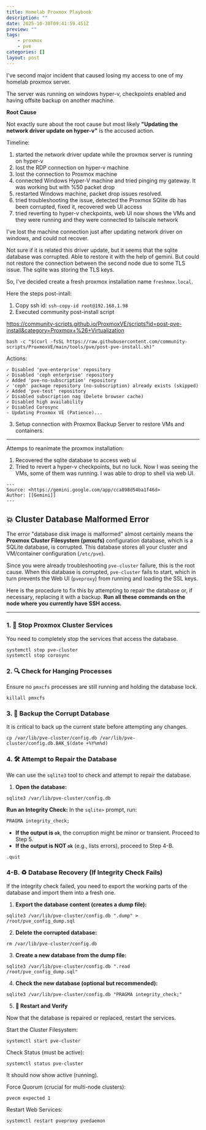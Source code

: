 ```yaml
---
title: Homelab Proxmox Playbook
description: ""
date: 2025-10-30T09:41:59.451Z
preview: ""
tags:
    - proxmox
    - pve
categories: []
layout: post
---
```


I've second major incident that caused losing my access to one of my homelab proxmox server.

The server was running on windows hyper-v, checkpoints enabled and having offsite backup on another machine.


**Root Cause**

Not exactly sure about the root cause but most likely **"Updating the network driver update on hyper-v"** is the accused action.

Timeline:

1. started the network driver update while the proxmox server is running on hyper-v
2. lost the RDP connection on hyper-v machine
3. lost the connection to Proxmox machine
4. connected Windows Hyper-V machine and tried pinging my gateway. It was working but with %50 packet drop
5. restarted Windows machine, packet drop issues resolved.
6. tried troubleshooting the issue, detected the Proxmox SQlite db has been corrupted, fixed it, recovered web UI access
7. tried reverting to hyper-v checkpoints, web UI now shows the VMs and they were running and they were connected to tailscale network



I've lost the machine connection just after updating network driver on windows, and could not recover.

Not sure if it is related this driver update, but it seems that the sqlite database was corrupted. Able to restore it with the help of gemini. But could not restore the connection between the second node due to some TLS issue. The sqlite was storing the TLS keys.

So, I've decided create a fresh proxmox installation name `freshmox.local`.

Here the steps post-intall:

1. Copy ssh id: `ssh-copy-id root@192.168.1.98`
2. Executed community post-install script

<https://community-scripts.github.io/ProxmoxVE/scripts?id=post-pve-install&category=Proxmox+%26+Virtualization>


    bash -c "$(curl -fsSL https://raw.githubusercontent.com/community-scripts/ProxmoxVE/main/tools/pve/post-pve-install.sh)"


Actions:

    ✓ Disabled 'pve-enterprise' repository
    ✓ Disabled 'ceph enterprise' repository
    ✓ Added 'pve-no-subscription' repository
    ✓ 'ceph' package repository (no-subscription) already exists (skipped)
    ✓ Added 'pve-test' repository
    ✓ Disabled subscription nag (Delete browser cache)
    ✓ Disabled high availability
    ✓ Disabled Corosync
    - Updating Proxmox VE (Patience)...

3. Setup connection with Proxmox Backup Server to restore VMs and containers.


---



Attemps to reanimate the proxmox installation:

1. Recovered the sqlite database to access web ui
2. Tried to revert a hyper-v checkpoints, but no luck. Now I was seeing the VMs, some of them was running. I was able to drop to shell via web UI.


```
---
Source: <https://gemini.google.com/app/cca898d54ba1f46d>
Author: [[Gemini]]
---
```


## 💥 Cluster Database Malformed Error

The error "database disk image is malformed" almost certainly means the **Proxmox Cluster Filesystem (pmxcfs)** configuration database, which is a SQLite database, is corrupted. This database stores all your cluster and VM/container configuration (`/etc/pve`).

Since you were already troubleshooting `pve-cluster` failure, this is the root cause. When this database is corrupted, `pve-cluster` fails to start, which in turn prevents the Web UI (`pveproxy`) from running and loading the SSL keys.

Here is the procedure to fix this by attempting to repair the database or, if necessary, replacing it with a backup. **Run all these commands on the node where you currently have SSH access.**

---

### 1. 🛑 Stop Proxmox Cluster Services

You need to completely stop the services that access the database.

```shell
systemctl stop pve-cluster
systemctl stop corosync
```

### 2\. 🔍 Check for Hanging Processes

Ensure no `pmxcfs` processes are still running and holding the database lock.


```shell
killall pmxcfs
```


### 3\. 💾 Backup the Corrupt Database

It is critical to back up the current state before attempting any changes.


```shell
cp /var/lib/pve-cluster/config.db /var/lib/pve-cluster/config.db.BAK_$(date +%Y%m%d)
```

### 4\. 🛠️ Attempt to Repair the Database

We can use the `sqlite3` tool to check and attempt to repair the database.

1. **Open the database:**

```shell
sqlite3 /var/lib/pve-cluster/config.db
```

**Run an Integrity Check:** In the `sqlite>` prompt, run:


```sql
PRAGMA integrity_check;
```


- **If the output is `ok`**, the corruption might be minor or transient. Proceed to Step 5.
- **If the output is NOT `ok`** (e.g., lists errors), proceed to Step 4-B.

```sql
.quit
```

### 4-B. ♻️ Database Recovery (If Integrity Check Fails)

If the integrity check failed, you need to export the working parts of the database and import them into a fresh one.

1. **Export the database content (creates a dump file):**

```shell
sqlite3 /var/lib/pve-cluster/config.db ".dump" > /root/pve_config_dump.sql
```

2. **Delete the corrupted database:**

```shell
rm /var/lib/pve-cluster/config.db
```


3. **Create a new database from the dump file:**

```shell
sqlite3 /var/lib/pve-cluster/config.db ".read /root/pve_config_dump.sql"
```


4. **Check the new database (optional but recommended):**

```shell
sqlite3 /var/lib/pve-cluster/config.db "PRAGMA integrity_check;"
```

5. **🚀 Restart and Verify**

Now that the database is repaired or replaced, restart the services.

Start the Cluster Filesystem:

    systemctl start pve-cluster

Check Status (must be active):

    systemctl status pve-cluster

It should now show active (running).

Force Quorum (crucial for multi-node clusters):

    pvecm expected 1

Restart Web Services:


    systemctl restart pveproxy pvedaemon


